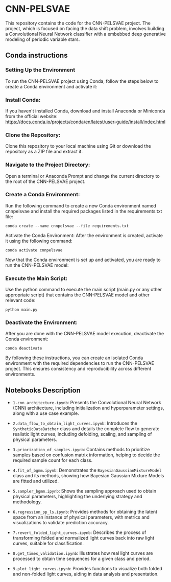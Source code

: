 # CNN-PELSVAE

This repository contains the code for the CNN-PELSVAE project. The project, which is focused on facing the data shift problem, involves building a Convolutional Neural Network classifier with a embebbed deep generative modeling of periodic variable stars. 


## Conda instructions

### Setting Up the Environment
To run the CNN-PELSVAE project using Conda, follow the steps below to create a Conda environment and activate it:

### Install Conda:
If you haven't installed Conda, download and install Anaconda or Miniconda from the official website: https://docs.conda.io/projects/conda/en/latest/user-guide/install/index.html

### Clone the Repository:
Clone this repository to your local machine using Git or download the repository as a ZIP file and extract it.

### Navigate to the Project Directory:
Open a terminal or Anaconda Prompt and change the current directory to the root of the CNN-PELSVAE project.

### Create a Conda Environment:
Run the following command to create a new Conda environment named cnnpelsvae and install the required packages listed in the requirements.txt file:

`conda create --name cnnpelsvae --file requirements.txt`


Activate the Conda Environment:
After the environment is created, activate it using the following command:

`conda activate cnnpelsvae`

Now that the Conda environment is set up and activated, you are ready to run the CNN-PELSVAE model:

### Execute the Main Script:
Use the python command to execute the main script (main.py or any other appropriate script) that contains the CNN-PELSVAE model and other relevant code:

`python main.py`

### Deactivate the Environment:
After you are done with the CNN-PELSVAE model execution, deactivate the Conda environment:

`conda deactivate`

By following these instructions, you can create an isolated Conda environment with the required dependencies to run the CNN-PELSVAE project. This ensures consistency and reproducibility across different environments.


## Notebooks Description

- `1.cnn_architecture.ipynb`: Presents the Convolutional Neural Network (CNN) architecture, including initialization and hyperparameter settings, along with a use case example.

- `2.data_flow_to_obtain_light_curves.ipynb`: Introduces the `SyntheticDataBatcher` class and details the complete flow to generate realistic light curves, including defolding, scaling, and sampling of physical parameters.

- `3.priorization_of_samples.ipynb`: Contains methods to prioritize samples based on confusion matrix information, helping to decide the required sample count for each class.

- `4.fit_of_bgmm.ipynb`: Demonstrates the `BayesianGaussianMixtureModel` class and its methods, showing how Bayesian Gaussian Mixture Models are fitted and utilized.

- `5.sampler_bgmm.ipynb`: Shows the sampling approach used to obtain physical parameters, highlighting the underlying strategy and methodology.

- `6.regression_pp_ls.ipynb`: Provides methods for obtaining the latent space from an instance of physical parameters, with metrics and visualizations to validate prediction accuracy.

- `7.revert_folded_light_curves.ipynb`: Describes the process of transforming folded and normalized light curves back into raw light curves, suitable for classification.

- `8.get_times_validation.ipynb`: Illustrates how real light curves are processed to obtain time sequences for a given class and period.

- `9.plot_light_curves.ipynb`: Provides functions to visualize both folded and non-folded light curves, aiding in data analysis and presentation.










